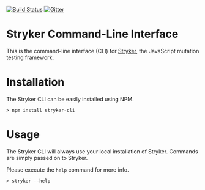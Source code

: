 [![Build Status](https://travis-ci.org/stryker-mutator/stryker-cli.svg?branch=master)](https://travis-ci.org/stryker-mutator/stryker-cli)
[![Gitter](https://badges.gitter.im/stryker-mutator/stryker.svg)](https://gitter.im/stryker-mutator/stryker?utm_source=badge&utm_medium=badge&utm_campaign=pr-badge)

# Stryker Command-Line Interface
This is the command-line interface (CLI) for [Stryker](http://stryker-mutator.github.io), the JavaScript mutation testing framework.

# Installation
The Stryker CLI can be easily installed using NPM.

```
> npm install stryker-cli
```

# Usage 
The Stryker CLI will always use your local installation of Stryker.
Commands are simply passed on to Stryker.

Please execute the `help` command for more info.

```
> stryker --help
```